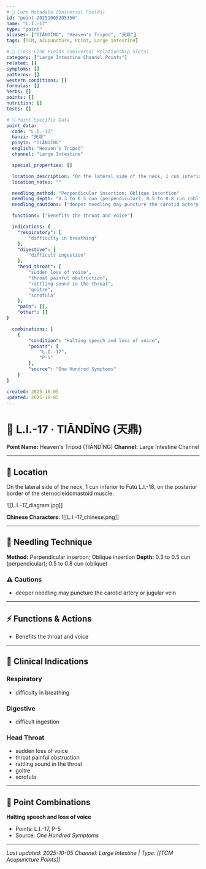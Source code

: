 ```yaml
---
# 🔹 Core Metadata (Universal Fields)
id: "point-20251005205356"
name: "L.I.-17"
type: "point"
aliases: ["TIĀNDǏNG", "Heaven's Tripod", "天鼎"]
tags: [TCM, Acupuncture, Point, Large Intestine]

# 🔹 Cross-Link Fields (Universal Relationship Slots)
category: ["Large Intestine Channel Points"]
related: []
symptoms: []
patterns: []
western_conditions: []
formulas: []
herbs: []
points: []
nutrition: []
tests: []

# 🔹 Point-Specific Data
point_data:
  code: "L.I.-17"
  hanzi: "天鼎"
  pinyin: "TIĀNDǏNG"
  english: "Heaven's Tripod"
  channel: "Large Intestine"

  special_properties: []

  location_description: "On the lateral side of the neck, 1 cun inferior to Fútú L.I.-18, on the posterior border of the sternocleidomastoid muscle."
  location_notes: ""

  needling_method: "Perpendicular insertion; Oblique insertion"
  needling_depth: "0.3 to 0.5 cun (perpendicular); 0.5 to 0.8 cun (oblique)"
  needling_cautions: ["deeper needling may puncture the carotid artery or jugular vein"]

  functions: ["Benefits the throat and voice"]

  indications: {
    "respiratory": [
        "difficulty in breathing"
    ],
    "digestive": [
        "difficult ingestion"
    ],
    "head_throat": [
        "sudden loss of voice",
        "throat painful obstruction",
        "rattling sound in the throat",
        "goitre",
        "scrofula"
    ],
    "pain": [],
    "other": []
}

  combinations: [
    {
        "condition": "Halting speech and loss of voice",
        "points": [
            "L.I.-17",
            "P-5"
        ],
        "source": "One Hundred Symptoms"
    }
]

created: 2025-10-05
updated: 2025-10-05
---
```


# 📍 L.I.-17 · TIĀNDǏNG (天鼎)

**Point Name:** Heaven's Tripod (TIĀNDǏNG)
**Channel:** Large Intestine Channel

---

## 📍 Location

On the lateral side of the neck, 1 cun inferior to Fútú L.I.-18, on the posterior border of the sternocleidomastoid muscle.

![[L.I.-17_diagram.jpg]]

**Chinese Characters:** ![[L.I.-17_chinese.png]]

---

## 🔧 Needling Technique

**Method:** Perpendicular insertion; Oblique insertion
**Depth:** 0.3 to 0.5 cun (perpendicular); 0.5 to 0.8 cun (oblique)

### ⚠️ Cautions
- deeper needling may puncture the carotid artery or jugular vein

---

## ⚡ Functions & Actions
- Benefits the throat and voice

---

## 🎯 Clinical Indications

### Respiratory
- difficulty in breathing

### Digestive
- difficult ingestion

### Head Throat
- sudden loss of voice
- throat painful obstruction
- rattling sound in the throat
- goitre
- scrofula

---

## 🔗 Point Combinations

**Halting speech and loss of voice**
- Points: L.I.-17, P-5
- Source: *One Hundred Symptoms*

---

*Last updated: 2025-10-05*
*Channel: Large Intestine | Type: [[TCM Acupuncture Points]]*
